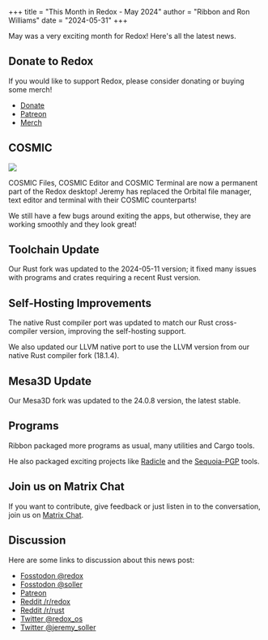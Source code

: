 +++
title = "This Month in Redox - May 2024"
author = "Ribbon and Ron Williams"
date = "2024-05-31"
+++

May was a very exciting month for Redox! Here's all the latest news.

## Donate to Redox

If you would like to support Redox, please consider donating or buying some merch!

- [Donate](https://www.redox-os.org/donate/)
- [Patreon](https://www.patreon.com/redox_os)
- [Merch](https://redox-os.creator-spring.com/)

## COSMIC

<a href="/img/this-month-in-redox/2024-05.png"><img class="img-responsive" src="/img/this-month-in-redox/2024-05.png"/></a>

COSMIC Files, COSMIC Editor and COSMIC Terminal are now a permanent part of the Redox desktop!
Jeremy has replaced the Orbital file manager, text editor and terminal with their COSMIC counterparts!

We still have a few bugs around exiting the apps, but otherwise, they are working smoothly and they look great!

## Toolchain Update

Our Rust fork was updated to the 2024-05-11 version; it fixed many issues with programs and crates requiring a recent Rust version.

## Self-Hosting Improvements

The native Rust compiler port was updated to match our Rust cross-compiler version, improving the self-hosting support.

We also updated our LLVM native port to use the LLVM version from our native Rust compiler fork (18.1.4).

## Mesa3D Update

Our Mesa3D fork was updated to the 24.0.8 version, the latest stable.

## Programs

Ribbon packaged more programs as usual, many utilities and Cargo tools.

He also packaged exciting projects like [Radicle](https://radicle.xyz/) and the [Sequoia-PGP](https://sequoia-pgp.org/) tools.

## Join us on Matrix Chat

If you want to contribute, give feedback or just listen in to the conversation,
join us on [Matrix Chat](https://matrix.to/#/#redox-join:matrix.org).

## Discussion

Here are some links to discussion about this news post:

- [Fosstodon @redox](https://fosstodon.org/@redox/112576095920118349)
- [Fosstodon @soller](https://fosstodon.org/@soller/112576093792181983)
- [Patreon](https://www.patreon.com/posts/105769259)
- [Reddit /r/redox](https://www.reddit.com/r/Redox/comments/1dadyk6/this_month_in_redox_may_2024/)
- [Reddit /r/rust](https://www.reddit.com/r/rust/comments/1dadz2w/this_month_in_redox_may_2024/)
- [Twitter @redox\_os](https://x.com/redox_os/status/1799104686940975357)
- [Twitter @jeremy\_soller](https://x.com/jeremy_soller/status/1799104290503668203)
